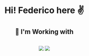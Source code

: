 <h1 align="center">Hi! Federico here ✌️</h1>
<h2 align="center">🔧 I'm Working with</h2>
<br/>
<div align="center">
    <img src="https://skillicons.dev/icons?i=html,css,javascript,typescript,cs"/>
    <img src="https://skillicons.dev/icons?i=wordpress,nodejs,angular"/><br>
</div>
<br>
